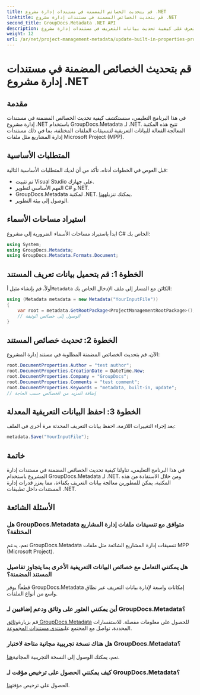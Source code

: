 ```yaml
---
title: قم بتحديث الخصائص المضمنة في مستندات إدارة مشروع .NET
linktitle: قم بتحديث الخصائص المضمنة في مستندات إدارة مشروع .NET
second_title: GroupDocs.Metadata .NET API
description: تعرف على كيفية تحديث بيانات التعريف في مستندات إدارة مشروع .NET باستخدام GroupDocs.Metadata لـ .NET. تعزيز إدارة المستندات بكفاءة.
weight: 12
url: /ar/net/project-management-metadata/update-built-in-properties-project-management-documents/
---
```


# قم بتحديث الخصائص المضمنة في مستندات إدارة مشروع .NET

## مقدمة
في هذا البرنامج التعليمي، سنستكشف كيفية تحديث الخصائص المضمنة في مستندات إدارة مشروع .NET باستخدام GroupDocs.Metadata لـ .NET. تتيح هذه المكتبة المعالجة الفعالة للبيانات التعريفية لتنسيقات الملفات المختلفة، بما في ذلك مستندات إدارة المشاريع مثل ملفات Microsoft Project (MPP).
## المتطلبات الأساسية
قبل الغوص في الخطوات أدناه، تأكد من أن لديك المتطلبات الأساسية التالية:
- تم تثبيت Visual Studio على جهازك.
- الفهم الأساسي لتطوير C# و.NET.
-  GroupDocs.Metadata لمكتبة .NET. يمكنك تنزيله[هنا](https://releases.groupdocs.com/metadata/net/).
- الوصول إلى بيئة التطوير.

## استيراد مساحات الأسماء
ابدأ باستيراد مساحات الأسماء الضرورية إلى مشروع C# الخاص بك:
```csharp
using System;
using GroupDocs.Metadata;
using GroupDocs.Metadata.Formats.Document;
```
## الخطوة 1: قم بتحميل بيانات تعريف المستند
 أولاً، قم بإنشاء مثيل أ`Metadata` الكائن مع المسار إلى ملف الإدخال الخاص بك:
```csharp
using (Metadata metadata = new Metadata("YourInputFile"))
{
    var root = metadata.GetRootPackage<ProjectManagementRootPackage>();
    // الوصول إلى خصائص الوثيقة
}
```
## الخطوة 2: تحديث خصائص المستند
الآن، قم بتحديث الخصائص المضمنة المطلوبة في مستند إدارة المشروع:
```csharp
root.DocumentProperties.Author = "test author";
root.DocumentProperties.CreationDate = DateTime.Now;
root.DocumentProperties.Company = "GroupDocs";
root.DocumentProperties.Comments = "test comment";
root.DocumentProperties.Keywords = "metadata, built-in, update";
// إضافة المزيد من الخصائص حسب الحاجة
```
## الخطوة 3: احفظ البيانات التعريفية المعدلة
بعد إجراء التغييرات اللازمة، احفظ بيانات التعريف المحدثة مرة أخرى في الملف:
```csharp
metadata.Save("YourInputFile");
```

## خاتمة
في هذا البرنامج التعليمي، تناولنا كيفية تحديث الخصائص المضمنة في مستندات إدارة المشروع باستخدام GroupDocs.Metadata لـ .NET. ومن خلال الاستفادة من هذه المكتبة، يمكن للمطورين معالجة بيانات التعريف بكفاءة، مما يعزز قدرات إدارة المستندات داخل تطبيقات .NET.

## الأسئلة الشائعة
### هل GroupDocs.Metadata متوافق مع تنسيقات ملفات إدارة المشاريع المختلفة؟
نعم، يدعم GroupDocs.Metadata تنسيقات إدارة المشاريع الشائعة مثل ملفات MPP (Microsoft Project).
### هل يمكنني التعامل مع خصائص البيانات التعريفية الأخرى بما يتجاوز تفاصيل المستند المضمنة؟
قطعاً! يوفر GroupDocs.Metadata إمكانات واسعة لإدارة بيانات التعريف عبر نطاق واسع من أنواع الملفات.
### أين يمكنني العثور على وثائق ودعم إضافيين لـ GroupDocs.Metadata؟
 قم بزيارة[وثائق GroupDocs.Metadata](https://tutorials.groupdocs.com/metadata/net/) للحصول على معلومات مفصلة. للاستفسارات المحددة، تواصل مع المجتمع على[منتدى مستندات المجموعة](https://forum.groupdocs.com/c/metadata/14).
### هل هناك نسخة تجريبية مجانية متاحة لاختبار GroupDocs.Metadata؟
 نعم، يمكنك الوصول إلى النسخة التجريبية المجانية[هنا](https://releases.groupdocs.com/).
### كيف يمكنني الحصول على ترخيص مؤقت لـ GroupDocs.Metadata؟
 الحصول على ترخيص مؤقت[هنا](https://purchase.groupdocs.com/temporary-license/).